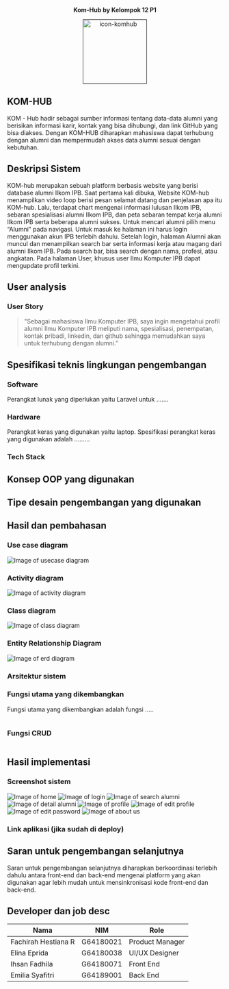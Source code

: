<p align="center"><b> Kom-Hub by Kelompok 12 P1 </b></p>
<p align="center"><a href="" target="_blank"><img src="https://i.ibb.co/1T4xSGp/icon-komhub.png" alt="icon-komhub" border="0" width="150"></a></p>

## KOM-HUB
KOM - Hub hadir sebagai sumber informasi tentang data-data alumni yang berisikan informasi karir, kontak yang bisa dihubungi, dan link GitHub yang bisa diakses. Dengan KOM-HUB diharapkan mahasiswa dapat terhubung dengan alumni dan mempermudah akses data alumni sesuai dengan kebutuhan.

## Deskripsi Sistem
KOM-hub merupakan sebuah platform berbasis website yang berisi database alumni Ilkom IPB. Saat pertama kali dibuka, Website KOM-hub menampilkan video loop berisi pesan selamat datang dan penjelasan apa itu KOM-hub. Lalu, terdapat chart mengenai informasi lulusan Ilkom IPB, sebaran spesialisasi alumni Ilkom IPB, dan peta sebaran tempat kerja alumni Ilkom IPB serta beberapa alumni sukses.
Untuk mencari alumni pilih menu “Alumni” pada navigasi. Untuk masuk ke halaman ini harus login menggunakan akun IPB terlebih dahulu. Setelah login, halaman Alumni akan muncul dan menampilkan search bar serta informasi kerja atau magang dari alumni Ilkom IPB. Pada search bar, bisa search dengan nama, profesi, atau angkatan. Pada halaman User, khusus user Ilmu Komputer IPB dapat mengupdate profil terkini.

## User analysis
### User Story
> "Sebagai mahasiswa Ilmu Komputer IPB, saya ingin mengetahui profil alumni Ilmu Komputer IPB meliputi nama, spesialisasi, penempatan, kontak pribadi, linkedin, dan github sehingga memudahkan saya untuk terhubung dengan alumni.”


## Spesifikasi teknis lingkungan pengembangan
### Software
Perangkat lunak yang diperlukan yaitu Laravel untuk .......
### Hardware
 Perangkat keras yang digunakan yaitu laptop. Spesifikasi perangkat keras yang digunakan adalah ......... 
### Tech Stack

## Konsep OOP yang digunakan

## Tipe desain pengembangan yang digunakan

## Hasil dan pembahasan
### Use case diagram
![Image of usecase diagram]()
### Activity diagram
![Image of activity diagram]()
### Class diagram
![Image of class diagram]()
### Entity Relationship Diagram
![Image of erd diagram]()
### Arsitektur sistem
### Fungsi utama yang dikembangkan
Fungsi utama yang dikembangkan adalah fungsi .....
```
```
### Fungsi CRUD
```
```
## Hasil implementasi
### Screenshot sistem
![Image of home]()
![Image of login]()
![Image of search alumni]()
![Image of detail alumni]()
![Image of profile]()
![Image of edit profile]()
![Image of edit password]()
![Image of about us]()
### Link aplikasi (jika sudah di deploy)

## Saran untuk pengembangan selanjutnya
Saran untuk pengembangan selanjutnya diharapkan berkoordinasi terlebih dahulu antara front-end dan back-end mengenai platform yang akan digunakan agar lebih mudah untuk mensinkronisasi kode front-end dan back-end.

## Developer dan job desc

| Nama                  | NIM        | Role             |
| -------------         | -----------| -------------    |
| Fachirah Hestiana R   | G64180021  | Product Manager  |
| Elina Eprida          | G64180038  | UI/UX Designer   |
| Ihsan Fadhila         | G64180071  | Front End        |
| Emilia Syafitri       | G64189001  | Back End         |
